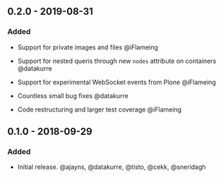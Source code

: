 ## 0.2.0 - 2019-08-31

### Added

* Support for private images and files @iFlameing

* Support for nested queris through new `nodes` attribute on containers @datakurre

* Support for experimental WebSocket events from Plone @iFlameing

* Countless small bug fixes @datakurre

* Code restructuring and larger test coverage @iFlameing

## 0.1.0 - 2018-09-29

### Added

* Initial release. @ajayns, @datakurre, @tisto, @cekk, @sneridagh
